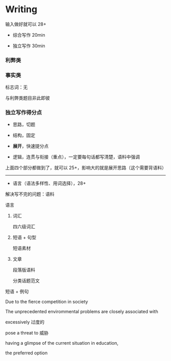 # Writing

输入做好就可以 28+

- 综合写作 20min

- 独立写作 30min

### 利弊类

### 事实类

标志词：无

与利弊类题目非此即彼

### 独立写作得分点

- 思路，切题

- 结构，固定

- **展开**，快速提分点
- 逻辑，连贯与衔接（重点），一定要每句话都写清楚，语料中强调

上面四个部分都做到了，就可以 25+，影响大的就是展开思路（这个需要背语料）

---

- 语言（语法多样性、用词选择），28+

解决写不完的问题：语料

语言

1. 词汇

   四六级词汇

2. 短语 + 句型

   短语素材

3. 文章

   段落版语料

   分类话题范文

短语 + 例句

Due to the fierce competition in society

The unprecedented envirommental problems are closely associated with

excessively 过度的

pose a threat to 威胁

having a glimpse of the current situation in education,

the preferred option
